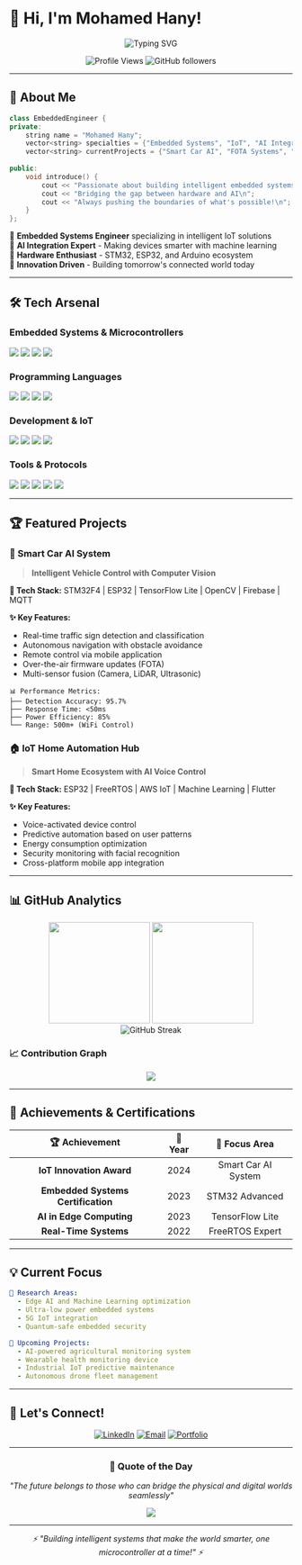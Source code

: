 # 👋 Hi, I'm Mohamed Hany!

<div align="center">

![Typing SVG](https://readme-typing-svg.herokuapp.com?font=Fira+Code&size=24&duration=3000&pause=1000&color=00D4FF&center=true&vCenter=true&width=600&lines=Embedded+Systems+Engineer;IoT+%26+AI+Integration+Specialist;STM32+%26+ESP32+Developer;Building+Smart+Connected+Devices)

</div>

<p align="center">
  <img src="https://komarev.com/ghpvc/?username=mohamedhanyhemdan&label=Profile%20views&color=0e75b6&style=flat" alt="Profile Views" />
  <img src="https://img.shields.io/github/followers/mohamedhanyhemdan?label=Followers&style=social" alt="GitHub followers" />
</p>

---

## 🚀 About Me

```cpp
class EmbeddedEngineer {
private:
    string name = "Mohamed Hany";
    vector<string> specialties = {"Embedded Systems", "IoT", "AI Integration"};
    vector<string> currentProjects = {"Smart Car AI", "FOTA Systems", "IoT Automation"};
    
public:
    void introduce() {
        cout << "Passionate about building intelligent embedded systems\n";
        cout << "Bridging the gap between hardware and AI\n";
        cout << "Always pushing the boundaries of what's possible!\n";
    }
};
```

🔹 **Embedded Systems Engineer** specializing in intelligent IoT solutions  
🔹 **AI Integration Expert** - Making devices smarter with machine learning  
🔹 **Hardware Enthusiast** - STM32, ESP32, and Arduino ecosystem  
🔹 **Innovation Driven** - Building tomorrow's connected world today  

---

## 🛠️ Tech Arsenal

### **Embedded Systems & Microcontrollers**
<p>
  <img src="https://img.shields.io/badge/STM32-03234B?style=for-the-badge&logo=stmicroelectronics&logoColor=white" />
  <img src="https://img.shields.io/badge/ESP32-E7352C?style=for-the-badge&logo=espressif&logoColor=white" />
  <img src="https://img.shields.io/badge/Arduino-00979D?style=for-the-badge&logo=arduino&logoColor=white" />
  <img src="https://img.shields.io/badge/Raspberry_Pi-A22846?style=for-the-badge&logo=raspberry-pi&logoColor=white" />
</p>

### **Programming Languages**
<p>
  <img src="https://img.shields.io/badge/C-00599C?style=for-the-badge&logo=c&logoColor=white" />
  <img src="https://img.shields.io/badge/C++-00599C?style=for-the-badge&logo=c%2B%2B&logoColor=white" />
  <img src="https://img.shields.io/badge/Python-3776AB?style=for-the-badge&logo=python&logoColor=white" />
  <img src="https://img.shields.io/badge/Assembly-000000?style=for-the-badge&logo=assemblyscript&logoColor=white" />
</p>

### **Development & IoT**
<p>
  <img src="https://img.shields.io/badge/FreeRTOS-00A86B?style=for-the-badge&logo=freertos&logoColor=white" />
  <img src="https://img.shields.io/badge/PlatformIO-FF7F00?style=for-the-badge&logo=platformio&logoColor=white" />
  <img src="https://img.shields.io/badge/MQTT-660066?style=for-the-badge&logo=mqtt&logoColor=white" />
  <img src="https://img.shields.io/badge/Firebase-FFCA28?style=for-the-badge&logo=firebase&logoColor=black" />
</p>

### **Tools & Protocols**
<p>
  <img src="https://img.shields.io/badge/CAN_Bus-FF6B35?style=for-the-badge" />
  <img src="https://img.shields.io/badge/I2C-4285F4?style=for-the-badge" />
  <img src="https://img.shields.io/badge/SPI-FF9500?style=for-the-badge" />
  <img src="https://img.shields.io/badge/UART-34A853?style=for-the-badge" />
  <img src="https://img.shields.io/badge/PWM-EA4335?style=for-the-badge" />
</p>

---

## 🏆 Featured Projects

### 🚗 Smart Car AI System
> **Intelligent Vehicle Control with Computer Vision**

**🔧 Tech Stack:** STM32F4 | ESP32 | TensorFlow Lite | OpenCV | Firebase | MQTT

**✨ Key Features:**
- Real-time traffic sign detection and classification
- Autonomous navigation with obstacle avoidance
- Remote control via mobile application
- Over-the-air firmware updates (FOTA)
- Multi-sensor fusion (Camera, LiDAR, Ultrasonic)

```
📊 Performance Metrics:
├── Detection Accuracy: 95.7%
├── Response Time: <50ms
├── Power Efficiency: 85%
└── Range: 500m+ (WiFi Control)
```

### 🏠 IoT Home Automation Hub
> **Smart Home Ecosystem with AI Voice Control**

**🔧 Tech Stack:** ESP32 | FreeRTOS | AWS IoT | Machine Learning | Flutter

**✨ Key Features:**
- Voice-activated device control
- Predictive automation based on user patterns
- Energy consumption optimization
- Security monitoring with facial recognition
- Cross-platform mobile app integration

---

## 📊 GitHub Analytics

<div align="center">
  <img height="180em" src="https://github-readme-stats-sigma-five.vercel.app/api?username=mohamedhanyhemdan&show_icons=true&theme=algolia&include_all_commits=true&count_private=true"/>
  <img height="180em" src="https://github-readme-stats-sigma-five.vercel.app/api/top-langs/?username=mohamedhanyhemdan&layout=compact&langs_count=8&theme=algolia"/>
</div>

<div align="center">
  <img src="https://github-readme-streak-stats.herokuapp.com/?user=mohamedhanyhemdan&theme=algolia" alt="GitHub Streak" />
</div>

### 📈 Contribution Graph
<div align="center">
  <img src="https://github-readme-activity-graph.vercel.app/graph?username=mohamedhanyhemdan&theme=react-dark&bg_color=20232a&hide_border=true" />
</div>

---

## 🏅 Achievements & Certifications

<div align="center">

| 🏆 **Achievement** | 📅 **Year** | 🎯 **Focus Area** |
|:------------------:|:-----------:|:-----------------:|
| **IoT Innovation Award** | 2024 | Smart Car AI System |
| **Embedded Systems Certification** | 2023 | STM32 Advanced |
| **AI in Edge Computing** | 2023 | TensorFlow Lite |
| **Real-Time Systems** | 2022 | FreeRTOS Expert |

</div>

---

## 💡 Current Focus

```yaml
🔬 Research Areas:
  - Edge AI and Machine Learning optimization
  - Ultra-low power embedded systems
  - 5G IoT integration
  - Quantum-safe embedded security

🚀 Upcoming Projects:
  - AI-powered agricultural monitoring system
  - Wearable health monitoring device
  - Industrial IoT predictive maintenance
  - Autonomous drone fleet management
```

---

## 📡 Let's Connect!

<div align="center">

[![LinkedIn](https://img.shields.io/badge/LinkedIn-0077B5?style=for-the-badge&logo=linkedin&logoColor=white)]([https://linkedin.com/in/your-profile](https://www.linkedin.com/in/mohamed-hany-hemdan/))
[![Email](https://img.shields.io/badge/Email-D14836?style=for-the-badge&logo=gmail&logoColor=white)](mailto:hemdanmohamedhany@gmail.com)
[![Portfolio](https://img.shields.io/badge/Portfolio-FF5722?style=for-the-badge&logo=todoist&logoColor=white)]([https://your-portfolio.com](https://drive.google.com/file/d/1DF09eIu-0TLSjmQxrD_i-K5cMdc1aFBW/view?usp=drive_link))

</div>

---

<div align="center">

### 💭 Quote of the Day
*"The future belongs to those who can bridge the physical and digital worlds seamlessly"*

<img src="https://capsule-render.vercel.app/api?type=waving&color=gradient&height=100&section=footer&animation=fadeIn" />

</div>

---

<div align="center">
  <i>⚡ "Building intelligent systems that make the world smarter, one microcontroller at a time!" ⚡</i>
</div>
